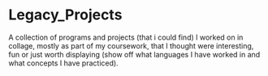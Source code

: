 # Legacy_Projects

A collection of programs and projects (that i could find) I worked on in collage, mostly as part of my coursework, that I thought were interesting, fun
or just worth displaying (show off what languages I have worked in and what concepts I have practiced).
